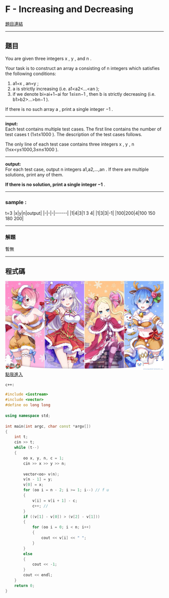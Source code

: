 # F - Increasing and Decreasing
[題目連結](https://vjudge.net/contest/587230#problem/F)
***
## 題目
You are given three integers x
, y
, and n
.

Your task is to construct an array a
 consisting of n
 integers which satisfies the following conditions:

1. a1=x
, an=y
;
2. a
 is strictly increasing (i.e. a1<a2<…<an
);
3. if we denote bi=ai+1−ai
 for 1≤i≤n−1
, then b
 is strictly decreasing (i.e. b1>b2>…>bn−1
).  

If there is no such array a
, print a single integer −1
.  
***
**input:**  
Each test contains multiple test cases. The first line contains the number of test cases t
 (1≤t≤1000
). The description of the test cases follows.

The only line of each test case contains three integers x
, y
, n
 (1≤x<y≤1000,3≤n≤1000
).  
***
**output:**  
For each test case, output n
 integers a1,a2,…,an
. If there are multiple solutions, print any of them.

**If there is no solution, print a single integer −1**
.  
***
### sample :
t=3
|x|y|n|output|
|-|-|-|------|
|1|4|3|1 3 4|
|1|3|3|-1|
|100|200|4|100 150 180 200|
***
### 解題
暫無
***
## 程式碼
![](https://github.com/archie0732/CPEB1012/blob/main/F/v0EMdcL.jpg)
[點我進入](https://github.com/archie0732/CPEB1012/blob/main/F/F_Increasing_and_Decreasing.cpp)  

`c++:`
```cpp
#include <iostream>
#include <vector>
#define oo long long

using namespace std;

int main(int argc, char const *argv[])
{
    int t;
    cin >> t;
    while (t--)
    {
        oo x, y, n, c = 1;
        cin >> x >> y >> n;

        vector<oo> v(n);
        v[n - 1] = y;
        v[0] = x;
        for (oo i = n - 2; i >= 1; i--) // f u
        {
            v[i] = v[i + 1] - c;
            c++; //
        }
        if ((v[1] - v[0]) > (v[2] - v[1]))
        {
            for (oo i = 0; i < n; i++)
            {
                cout << v[i] << " ";
            }
        }
        else
        {
            cout << -1;
        }
        cout << endl;
    }
    return 0;
}
```


